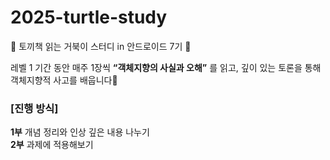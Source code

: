 # 2025-turtle-study
🐢 토끼책 읽는 거북이 스터디 in 안드로이드 7기 🐢

레벨 1 기간 동안 매주 1장씩 **“객체지향의 사실과 오해”** 를 읽고, 깊이 있는 토론을 통해 객체지향적 사고를 배웁니다🚀

### [진행 방식]
**1부** 개념 정리와 인상 깊은 내용 나누기 \
**2부** 과제에 적용해보기
